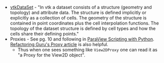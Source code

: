 - [vtkDataSet](https://kitware.github.io/vtk-js/api/Common_DataModel_DataSet.html) - "In vtk a dataset consists of a structure (geometry and topology) and attribute data. The structure is defined implicitly or explicitly as a collection of cells. The geometry of the structure is contained in point coordinates plus the cell interpolation functions. The topology of the dataset structure is defined by cell types and how the cells share their defining points."
- Proxies - See pg. 10 and following in [ParaView Scripting with Python](https://itk.org/Wiki/images/f/f9/Servermanager2.pdf). [Refactoring Guru's Proxy article](https://refactoring.guru/design-patterns/proxy) is also helpful.
    - Thus when one sees something like `View2DProxy` one can read it as "a Proxy for the View2D object".